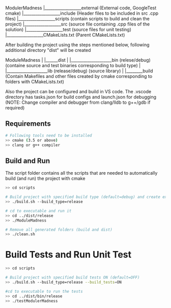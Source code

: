 ModulerMadness
|__________________external          (External code, GoogleTest cmake)
|__________________include           (Header files to be included in src .cpp files)
|__________________scripts           (contain scripts to build and clean the project)
|__________________src               (source file containing .cpp files of the solution) 
|__________________test              (source files for unit testing)
|__________________CMakeLists.txt     (Parent CMakeLists.txt)

After building the project using the steps mentioned below, following additional directory "dist" will be created

ModuleMadness
    |
    |______dist
    |        |____________________bin  (relese/debug) (containe source and test binaries corresponding to build type)
    |        |____________________lib  (release/debug) (source library)
    |
    |________build (Contain Makefiles and other files created by cmake corresponding to folders with CMakeLists.txt)

Also the project can be configured and build in VS code.
The .vscode directory has tasks.json for build configs and launch.json for debugging 
(NOTE: Change compiler and debugger from clang/lldb to g++/gdb if required) 
    


## Requirements
``` bash
# Following tools need to be installed
>> cmake (3.5 or above)
>> clang or g++ compiler
```
## Build and Run
The script folder contains all the scripts that are needed to automatically build (and run) the project with cmake
``` bash
>> cd scripts

# Build project with specified build type (default=debug) and create executable to folder: dist/BUILD_TYPE
>> ./build.sh --build_type=release

# cd to executable and run it
>> cd ../dist/release
>> ./ModuleMadness

# Remove all generated folders (build and dist)
>> ./clean.sh 
```
# Build Tests and Run Unit Test
``` bash
>> cd scripts

# Build project with specified build tests ON (default=OFF)
>> ./build.sh --build_type=release --build_tests=ON

#cd to executable to run the tests
>> cd ../dist/bin/release
>> ./testModulerMadness
```
